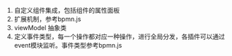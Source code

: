 1. 自定义组件集成，包括组件的属性面板
2. 扩展机制，参考bpmn.js
3. viewModel 抽象类
4. 定义事件类型，每一个操作都对应一种操作，进行全局分发，各插件可以通过event模块监听。事件类型参考bpmn.js